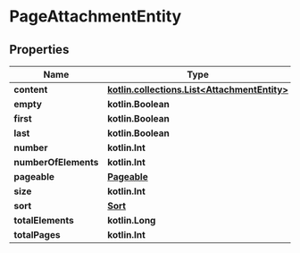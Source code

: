 
# PageAttachmentEntity

## Properties
Name | Type | Description | Notes
------------ | ------------- | ------------- | -------------
**content** | [**kotlin.collections.List&lt;AttachmentEntity&gt;**](AttachmentEntity) |  |  [optional]
**empty** | **kotlin.Boolean** |  |  [optional]
**first** | **kotlin.Boolean** |  |  [optional]
**last** | **kotlin.Boolean** |  |  [optional]
**number** | **kotlin.Int** |  |  [optional]
**numberOfElements** | **kotlin.Int** |  |  [optional]
**pageable** | [**Pageable**](Pageable) |  |  [optional]
**size** | **kotlin.Int** |  |  [optional]
**sort** | [**Sort**](Sort) |  |  [optional]
**totalElements** | **kotlin.Long** |  |  [optional]
**totalPages** | **kotlin.Int** |  |  [optional]



